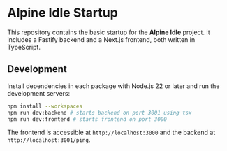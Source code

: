 # Alpine Idle Startup

This repository contains the basic startup for the **Alpine Idle** project.
It includes a Fastify backend and a Next.js frontend, both written in TypeScript.

## Development

Install dependencies in each package with Node.js 22 or later and run the development servers:

```bash
npm install --workspaces
npm run dev:backend # starts backend on port 3001 using tsx
npm run dev:frontend # starts frontend on port 3000
```

The frontend is accessible at `http://localhost:3000` and the backend at
`http://localhost:3001/ping`.
